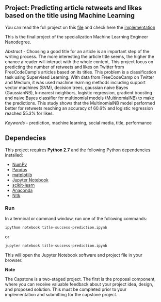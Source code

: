 ## Project: Predicting article retweets and likes based on the title using Machine Learning

You can read the full project on this [file](https://github.com/flaviohenriquecbc/machine-learning-capstone-project/blob/master/final-report.pdf) and check here the [implementation](https://github.com/flaviohenriquecbc/machine-learning-capstone-project/blob/master/title-success-prediction.ipynb)

This is the final project of the specialization Machine Learning Engineer Nanodegree.

*Abstract* - Choosing a good title for an article is an important step of the writing process. The more interesting the article title seems, the higher the chance a reader will interact with the whole content. This project focus on predicting the number of retweets and likes on Twitter from FreeCodeCamp's articles based on its titles. This problem is a classification task using Supervised Learning. With data from FreeCodeCamp on Twitter and Medium, it was used machine learning methods including support vector machines (SVM), decision trees, gaussian naive Bayes (GaussianNB), k-nearest neighbors, logistic regression, gradient boosting and naive Bayes classifier for multinomial models (MultinomialNB) to make the predictions. This study shows that the MultinomialNB model performed better for retweets reaching an accuracy of 60.6% and logistic regression reached 55.3% for likes.

*Keywords* - prediction, machine learning, social media, title, performance

## Dependecies

This project requires **Python 2.7** and the following Python dependencies installed:

- [NumPy](http://www.numpy.org/)
- [Pandas](http://pandas.pydata.org)
- [matplotlib](http://matplotlib.org/)
- [Jupyter Notebook](http://ipython.org/notebook.html)
- [scikit-learn](http://scikit-learn.org/stable/)
- [Anaconda](http://continuum.io/downloads)
- [Nltk](https://www.nltk.org/install.html)

### Run

In a terminal or command window, run one of the following commands:

```bash
ipython notebook title-success-prediction.ipynb
```  
or
```bash
jupyter notebook title-success-prediction.ipynb
```

This will open the Jupyter Notebook software and project file in your browser.


**Note**

The Capstone is a two-staged project. The first is the proposal component, where you can receive valuable feedback about your project idea, design, and proposed solution. This must be completed prior to your implementation and submitting for the capstone project. 
